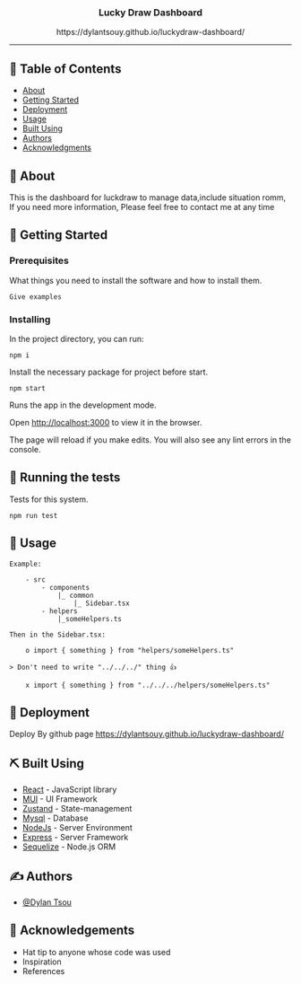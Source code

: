 <!-- <p align="center">
  <a href="" rel="noopener">
 <img width=250px height=180px src="https://dylantsouy.github.io/dylan-web/static/media/logo.d72887e1.png" alt="Project logo"></a>
</p> -->

<h3 align="center">Lucky Draw Dashboard</h3>
<p align="center">https://dylantsouy.github.io/luckydraw-dashboard/
</p>

---

## 📝 Table of Contents

- [About](#about)
- [Getting Started](#getting_started)
- [Deployment](#deployment)
- [Usage](#usage)
- [Built Using](#built_using)
- [Authors](#authors)
- [Acknowledgments](#acknowledgement)

## 🧐 About <a name = "about"></a>

 This is the dashboard for luckdraw to manage data,include situation romm, If you need more information, Please feel free to contact me at any time

## 🏁 Getting Started <a name = "getting_started"></a>



### Prerequisites

What things you need to install the software and how to install them.

```
Give examples
```

### Installing

In the project directory, you can run:

```
npm i
```

Install the necessary package for project before start.

```
npm start
```

Runs the app in the development mode.

Open [http://localhost:3000](http://localhost:3000) to view it in the browser.

The page will reload if you make edits.
You will also see any lint errors in the console.

## 🔧 Running the tests <a name = "tests"></a>

Tests for this system.


```
npm run test
```

## 🎈 Usage <a name="usage"></a>


```
Example:

    - src
        - components
            |_ common
                |_ Sidebar.tsx
        - helpers
            |_someHelpers.ts

Then in the Sidebar.tsx:

    o import { something } from "helpers/someHelpers.ts"

> Don't need to write "../../../" thing 👍

    x import { something } from "../../../helpers/someHelpers.ts"
```
    

## 🚀 Deployment <a name = "deployment"></a>

Deploy By github page
https://dylantsouy.github.io/luckydraw-dashboard/

## ⛏️ Built Using <a name = "built_using"></a>

- [React](https://reactjs.org/) - JavaScript library
- [MUI](https://mui.com/) - UI Framework
- [Zustand](https://github.com/pmndrs/zustand) - State-management
- [Mysql](https://www.mysql.com/) - Database
- [NodeJs](https://nodejs.org/en/) - Server Environment
- [Express](https://expressjs.com/) - Server Framework
- [Sequelize](https://sequelize.org/) - Node.js ORM

## ✍️ Authors <a name = "authors"></a>

- [@Dylan Tsou](https://github.com/dylantsouy) 

## 🎉 Acknowledgements <a name = "acknowledgement"></a>

- Hat tip to anyone whose code was used
- Inspiration
- References
